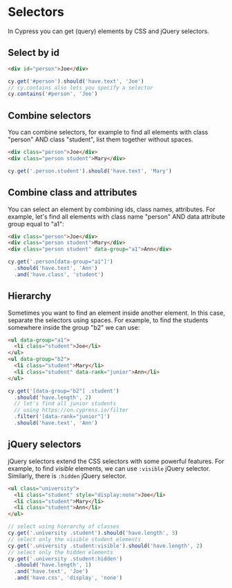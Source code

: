 # Selectors

In Cypress you can get (query) elements by CSS and jQuery selectors.

## Select by id

<!-- fiddle Select an element by id -->

```html
<div id="person">Joe</div>
```

```js
cy.get('#person').should('have.text', 'Joe')
// cy.contains also lets you specify a selector
cy.contains('#person', 'Joe')
```

<!-- fiddle-end -->

## Combine selectors

You can combine selectors, for example to find all elements with class "person" AND class "student", list them together without spaces.

<!-- fiddle Select elements with both classes -->

```html
<div class="person">Joe</div>
<div class="person student">Mary</div>
```

```js
cy.get('.person.student').should('have.text', 'Mary')
```

<!-- fiddle-end -->

## Combine class and attributes

You can select an element by combining ids, class names, attributes. For example, let's find all elements with class name "person" AND data attribute group equal to "a1":

<!-- fiddle Select elements by combination of classes and attributes -->

```html
<div class="person">Joe</div>
<div class="person student">Mary</div>
<div class="person student" data-group="a1">Ann</div>
```

```js
cy.get('.person[data-group="a1"]')
  .should('have.text', 'Ann')
  .and('have.class', 'student')
```

<!-- fiddle-end -->

## Hierarchy

Sometimes you want to find an element inside another element. In this case, separate the selectors using spaces. For example, to find the students somewhere inside the group "b2" we can use:

<!-- fiddle Select elements by hierarchy -->

```html
<ul data-group="a1">
  <li class="student">Joe</li>
</ul>
<ul data-group="b2">
  <li class="student">Mary</li>
  <li class="student" data-rank="junior">Ann</li>
</ul>
```

```js
cy.get('[data-group="b2"] .student')
  .should('have.length', 2)
  // let's find all junior students
  // using https://on.cypress.io/filter
  .filter('[data-rank="junior"]')
  .should('have.text', 'Ann')
```

<!-- fiddle-end -->

## jQuery selectors

jQuery selectors extend the CSS selectors with some powerful features. For example, to find _visible_ elements, we can use `:visible` jQuery selector. Similarly, there is `:hidden` jQuery selector.

<!-- fiddle Select visible or hidden elements using jQuery -->

```html
<ul class="university">
  <li class="student" style="display:none">Joe</li>
  <li class="student">Mary</li>
  <li class="student">Ann</li>
</ul>
```

```js
// select using hierarchy of classes
cy.get('.university .student').should('have.length', 3)
// select only the visible student elements
cy.get('.university .student:visible').should('have.length', 2)
// select only the hidden elements
cy.get('.university .student:hidden')
  .should('have.length', 1)
  .and('have.text', 'Joe')
  .and('have.css', 'display', 'none')
```

<!-- fiddle-end -->

